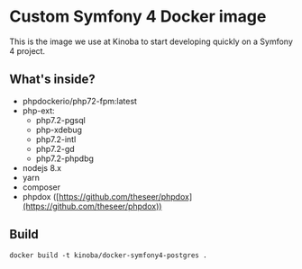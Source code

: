 # Custom Symfony 4 Docker image

This is the image we use at Kinoba to start developing quickly on a Symfony 4 project.

## What's inside?

- phpdockerio/php72-fpm:latest
- php-ext:
    - php7.2-pgsql
    - php-xdebug
    - php7.2-intl
    - php7.2-gd
    - php7.2-phpdbg
- nodejs 8.x
- yarn
- composer
- phpdox ([https://github.com/theseer/phpdox](https://github.com/theseer/phpdox))

## Build

`docker build -t kinoba/docker-symfony4-postgres .`
